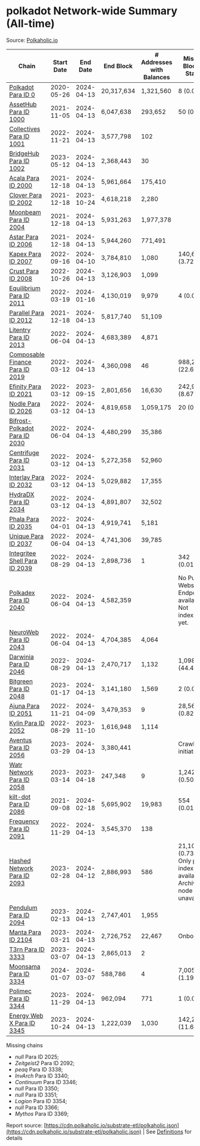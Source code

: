# polkadot Network-wide Summary (All-time)

Source: [Polkaholic.io](https://polkaholic.io)


| Chain            | Start Date | End Date | End Block | # Addresses with Balances | Missing Blocks / Status |
| ---------------- | ---------- | ---------| --------- | ------------------------- | ----------------------- |
| [Polkadot Para ID 0](/polkadot/0-polkadot) | 2020-05-26 | 2024-04-13 | 20,317,634 |  1,321,560 | 8 (0.00%)  |
| [AssetHub Para ID 1000](/polkadot/1000-assethub) | 2021-11-05 | 2024-04-13 | 6,047,638 |  293,652 | 50 (0.00%)  |
| [Collectives Para ID 1001](/polkadot/1001-collectives) | 2022-11-21 | 2024-04-13 | 3,577,798 |  102 |    |
| [BridgeHub Para ID 1002](/polkadot/1002-bridgehub) | 2023-05-12 | 2024-04-13 | 2,368,443 |  30 |    |
| [Acala Para ID 2000](/polkadot/2000-acala) | 2021-12-18 | 2024-04-13 | 5,961,664 |  175,410 |    |
| [Clover Para ID 2002](/polkadot/2002-clover) | 2021-12-18 | 2023-10-24 | 4,618,218 |  2,280 |    |
| [Moonbeam Para ID 2004](/polkadot/2004-moonbeam) | 2021-12-18 | 2024-04-13 | 5,931,263 |  1,977,378 |    |
| [Astar Para ID 2006](/polkadot/2006-astar) | 2021-12-18 | 2024-04-13 | 5,944,260 |  771,491 |    |
| [Kapex Para ID 2007](/polkadot/2007-kapex) | 2022-09-16 | 2024-04-10 | 3,784,810 |  1,080 | 140,668 (3.72%)  |
| [Crust Para ID 2008](/polkadot/2008-crust) | 2022-10-26 | 2024-04-13 | 3,126,903 |  1,099 |    |
| [Equilibrium Para ID 2011](/polkadot/2011-equilibrium) | 2022-03-19 | 2024-01-16 | 4,130,019 |  9,979 | 4 (0.00%)  |
| [Parallel Para ID 2012](/polkadot/2012-parallel) | 2021-12-18 | 2024-04-13 | 5,817,740 |  51,109 |    |
| [Litentry Para ID 2013](/polkadot/2013-litentry) | 2022-06-04 | 2024-04-13 | 4,683,389 |  4,871 |    |
| [Composable Finance Para ID 2019](/polkadot/2019-composable) | 2022-03-12 | 2024-04-13 | 4,360,098 |  46 | 988,228 (22.67%)  |
| [Efinity Para ID 2021](/polkadot/2021-efinity) | 2022-03-12 | 2023-09-15 | 2,801,656 |  16,630 | 242,949 (8.67%)  |
| [Nodle Para ID 2026](/polkadot/2026-nodle) | 2022-03-12 | 2024-04-13 | 4,819,658 |  1,059,175 | 20 (0.00%)  |
| [Bifrost-Polkadot Para ID 2030](/polkadot/2030-bifrost) | 2022-06-04 | 2024-04-13 | 4,480,299 |  35,386 |    |
| [Centrifuge Para ID 2031](/polkadot/2031-centrifuge) | 2022-03-12 | 2024-04-13 | 5,272,358 |  52,960 |    |
| [Interlay Para ID 2032](/polkadot/2032-interlay) | 2022-03-12 | 2024-04-13 | 5,029,882 |  17,355 |    |
| [HydraDX Para ID 2034](/polkadot/2034-hydradx) | 2022-03-12 | 2024-04-13 | 4,891,807 |  32,502 |    |
| [Phala Para ID 2035](/polkadot/2035-phala) | 2022-04-01 | 2024-04-13 | 4,919,741 |  5,181 |    |
| [Unique Para ID 2037](/polkadot/2037-unique) | 2022-06-04 | 2024-04-13 | 4,741,306 |  39,785 |    |
| [Integritee Shell Para ID 2039](/polkadot/2039-integritee) | 2022-08-29 | 2024-04-13 | 2,898,736 |  1 | 342 (0.01%)  |
| [Polkadex Para ID 2040](/polkadot/2040-polkadex) | 2022-06-04 | 2024-04-13 | 4,582,359 |   |   No Public Websocket Endpoint available: Not indexing yet. |
| [NeuroWeb Para ID 2043](/polkadot/2043-neuroweb) | 2022-06-04 | 2024-04-13 | 4,704,385 |  4,064 |    |
| [Darwinia Para ID 2046](/polkadot/2046-darwinia) | 2022-08-29 | 2024-04-13 | 2,470,717 |  1,132 | 1,098,047 (44.44%)  |
| [Bitgreen Para ID 2048](/polkadot/2048-bitgreen) | 2023-01-17 | 2024-04-13 | 3,141,180 |  1,569 | 2 (0.00%)  |
| [Ajuna Para ID 2051](/polkadot/2051-ajuna) | 2022-11-21 | 2024-04-09 | 3,479,353 |  9 | 28,565 (0.82%)  |
| [Kylin Para ID 2052](/polkadot/2052-kylin) | 2022-08-29 | 2023-11-10 | 1,616,948 |  1,114 |    |
| [Aventus Para ID 2056](/polkadot/2056-aventus) | 2023-03-29 | 2024-04-13 | 3,380,441 |   |   Crawling initiated |
| [Watr Network Para ID 2058](/polkadot/2058-watr) | 2023-03-14 | 2023-04-18 | 247,348 |  9 | 1,242 (0.50%)  |
| [kilt-dot Para ID 2086](/polkadot/2086-kilt) | 2021-09-08 | 2024-02-18 | 5,695,902 |  19,983 | 554 (0.01%)  |
| [Frequency Para ID 2091](/polkadot/2091-frequency) | 2022-11-29 | 2024-04-13 | 3,545,370 |  138 |    |
| [Hashed Network Para ID 2093](/polkadot/2093-hashed) | 2023-02-28 | 2024-04-12 | 2,886,993 |  586 | 21,101 (0.73%) Only partial index available: Archive node unavailable |
| [Pendulum Para ID 2094](/polkadot/2094-pendulum) | 2023-02-13 | 2024-04-13 | 2,747,401 |  1,955 |    |
| [Manta Para ID 2104](/polkadot/2104-manta) | 2023-03-21 | 2024-04-13 | 2,726,752 |  22,467 |   Onboarding |
| [T3rn Para ID 3333](/polkadot/3333-t3rn) | 2023-03-07 | 2024-04-13 | 2,865,013 |  2 |    |
| [Moonsama Para ID 3334](/polkadot/3334-moonsama) | 2024-01-07 | 2024-03-07 | 588,786 |  4 | 7,005 (1.19%)  |
| [Polimec Para ID 3344](/polkadot/3344-polimec) | 2023-11-29 | 2024-04-13 | 962,094 |  771 | 1 (0.00%)  |
| [Energy Web X Para ID 3345](/polkadot/3345-energywebx) | 2023-10-24 | 2024-04-13 | 1,222,039 |  1,030 | 142,272 (11.64%)  |

Missing chains


* *null* Para ID 2025; 
* *Zeitgeist2* Para ID 2092; 
* *peaq* Para ID 3338; 
* *InvArch* Para ID 3340; 
* *Continuum* Para ID 3346; 
* *null* Para ID 3350; 
* *null* Para ID 3351; 
* *Logion* Para ID 3354; 
* *null* Para ID 3366; 
* *Mythos* Para ID 3369; 

Report source: [https://cdn.polkaholic.io/substrate-etl/polkaholic.json](https://cdn.polkaholic.io/substrate-etl/polkaholic.json) | See [Definitions](/DEFINITIONS.md) for details
